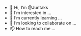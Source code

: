 - 👋 Hi, I’m @Juntaks
- 👀 I’m interested in ...
- 🌱 I’m currently learning ...
- 💞️ I’m looking to collaborate on ...
- 📫 How to reach me ...

<!---
Juntaks/Juntaks is a ✨ special ✨ repository because its `README.md` (this file) appears on your GitHub profile.
You can click the Preview link to take a look at your changes.
--->
